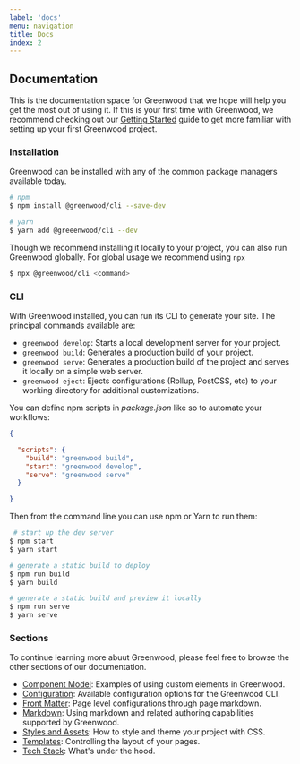 ```yaml
---
label: 'docs'
menu: navigation
title: Docs
index: 2
---
```


## Documentation
This is the documentation space for Greenwood that we hope will help you get the most out of using it.  If this is your first time with Greenwood, we recommend checking out our [Getting Started](/getting-started/) guide to get more familiar with setting up your first Greenwood project.


### Installation
Greenwood can be installed with any of the common package managers available today.

```bash
# npm
$ npm install @greenwood/cli --save-dev

# yarn
$ yarn add @greeenwood/cli --dev
```

Though we recommend installing it locally to your project, you can also run Greenwood globally.  For global usage we recommend using `npx`

```bash
$ npx @greenwood/cli <command>
```

### CLI
With Greenwood installed, you can run its CLI to generate your site.  The principal commands available are:
- `greenwood develop`: Starts a local development server for your project.
- `greenwood build`: Generates a production build of your project.
- `greenwood serve`: Generates a production build of the project and serves it locally on a simple web server.
- `greenwood eject`: Ejects configurations (Rollup, PostCSS, etc) to your working directory for additional customizations.

You can define npm scripts in _package.json_ like so to automate your workflows:

```json
{

  "scripts": {
    "build": "greenwood build",
    "start": "greenwood develop",
    "serve": "greenwood serve"
  }

}
```

Then from the command line you can use npm or Yarn to run them:

```bash
 # start up the dev server
$ npm start
$ yarn start

# generate a static build to deploy
$ npm run build
$ yarn build

# generate a static build and preview it locally
$ npm run serve
$ yarn serve
```

### Sections

To continue learning more abuut Greenwood, please feel free to browse the other sections of our documentation.

- [Component Model](/docs/component-model/): Examples of using custom elements in Greenwood.
- [Configuration](/docs/configuration/): Available configuration options for the Greenwood CLI.
- [Front Matter](/docs/front-matter/): Page level configurations through page markdown.
- [Markdown](/docs/markdown/): Using markdown and related authoring capabilities supported by Greenwood.
- [Styles and Assets](/docs/css-and-images/): How to style and theme your project with CSS.
- [Templates](/docs/layouts/): Controlling the layout of your pages.
- [Tech Stack](/docs/tech-stack/): What's under the hood.